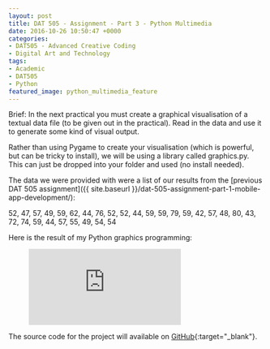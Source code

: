 ```yaml
---
layout: post
title: DAT 505 - Assignment - Part 3 - Python Multimedia
date: 2016-10-26 10:50:47 +0000
categories:
- DAT505 - Advanced Creative Coding
- Digital Art and Technology
tags:
- Academic
- DAT505
- Python
featured_image: python_multimedia_feature
---
```

Brief: In the next practical you must create a graphical visualisation of a textual data file (to be given out in the practical). Read in the data and use it to generate some kind of visual output.

Rather than using Pygame to create your visualisation (which is powerful, but can be tricky to install), we will be using a library called graphics.py. This can just be dropped into your folder and used (no install needed).

The data we were provided with were a list of our results from the [previous DAT 505 assignment]({{ site.baseurl }}/dat-505-assignment-part-1-mobile-app-development/):

52, 47, 57, 49, 59, 62, 44, 76, 52, 52, 44, 59, 59, 79, 59, 42, 57, 48, 80, 43, 72, 74, 59, 44, 57, 55, 49, 54, 54

Here is the result of my Python graphics programming:

<figure>
<div class="embed-container">
<iframe src="https://www.youtube.com/embed/NOrGMizjUxc" frameborder="0" allow="accelerometer; autoplay; clipboard-write; encrypted-media; gyroscope; picture-in-picture" allowfullscreen></iframe>
</div>
</figure>

The source code for the project will available on [GitHub](https://github.com/mfrench71/DAT505/tree/master/Python%20Multimedia){:target="_blank"}.
